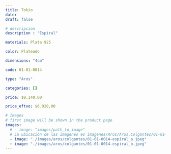 ```yaml
---
title: Tokio
date: 
draft: false

# descripcion
description : "Espiral"

materials: Plata 925

color: Plateado

dimensions: "4cm"

code: 01-01-0014

type: "Aros"

categories: []

price: $8.140,00

price_eftvo: $6.920,00

# Images
# first image will be shown in the product page
images:
  # - image: "images/path_to_image"
  # La ubicacion de las imagenes es imagenes/Aros/Aros.Colgantes/01-01-0014-tokio
  - image: "./images/aros/colgantes/01-01-0014-espiral_a.jpeg"
  - image: "./images/aros/colgantes/01-01-0014-espiral_b.jpeg"
---
```


